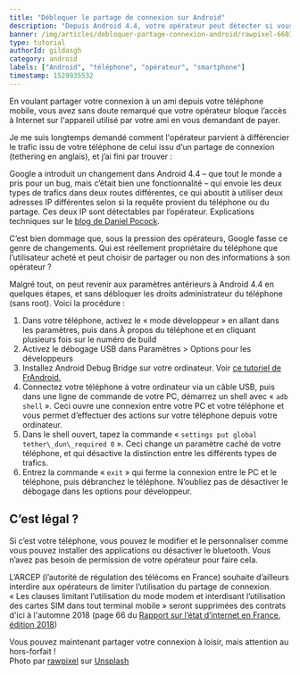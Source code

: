 ```yaml
---
title: "Débloquer le partage de connexion sur Android"
description: "Depuis Android 4.4, votre opérateur peut détecter si vous utilisez un partage de connexion, et le bloquer. Nous allons voir comment revenir aux réglages d'avant."
banner: /img/articles/debloquer-partage-connexion-android/rawpixel-660359-unsplash.webp
type: tutorial
authorId: gildasgh
category: android
labels: ["Android", "téléphone", "opérateur", "smartphone"]
timestamp: 1529935532
---
```


En voulant partager votre connexion à un ami depuis votre téléphone mobile, vous avez sans doute remarqué que votre opérateur bloque l’accès à Internet sur l'appareil utilisé par votre ami en vous demandant de payer.

 Je me suis longtemps demandé comment l'opérateur parvient à différencier le trafic issu de votre téléphone de celui issu d’un partage de connexion (tethering en anglais), et j’ai fini par trouver :

 Google a introduit un changement dans Android 4.4 – que tout le monde a pris pour un bug, mais c’était bien une fonctionnalité – qui envoie les deux types de trafics dans deux routes différentes, ce qui aboutit à utiliser deux adresses IP différentes selon si la requête provient du téléphone ou du partage. Ces deux IP sont détectables par l’opérateur. Explications techniques sur le [blog de Daniel Pocock](https://danielpocock.com/android-betrays-tethering-data).

 C’est bien dommage que, sous la pression des opérateurs, Google fasse ce genre de changements. Qui est réellement propriétaire du téléphone que l’utilisateur acheté et peut choisir de partager ou non des informations à son opérateur ?

 Malgré tout, on peut revenir aux paramètres antérieurs à Android 4.4 en quelques étapes, et sans débloquer les droits administrateur du téléphone (sans root). Voici la procédure :

 1. Dans votre téléphone, activez le « mode développeur » en allant dans les paramètres, puis dans À propos du téléphone et en cliquant plusieurs fois sur le numéro de build
 2. Activez le débogage USB dans Paramètres > Options pour les développeurs
 3. Installez Android Debug Bridge sur votre ordinateur. Voir [ce tutoriel de FrAndroid.](http://www.frandroid.com/android/rom-custom-2/403222_comment-telecharger-les-outils-adb-et-fastboot-sur-windows-macos-et-linux)
 4. Connectez votre téléphone à votre ordinateur via un câble USB, puis dans une ligne de commande de votre PC, démarrez un shell avec « `adb shell` ». Ceci ouvre une connexion entre votre PC et votre téléphone et vous permet d’effectuer des actions sur votre téléphone depuis votre ordinateur.
 5. Dans le shell ouvert, tapez la commande « `settings put global tether\_dun\_required 0` ». Ceci change un paramètre caché de votre téléphone, et qui désactive la distinction entre les différents types de trafics.
 6. Entrez la commande « `exit` » qui ferme la connexion entre le PC et le téléphone, puis débranchez le téléphone. N’oubliez pas de désactiver le débogage dans les options pour développeur.
  
 C’est légal ?
-------------

 Si c’est votre téléphone, vous pouvez le modifier et le personnaliser comme vous pouvez installer des applications ou désactiver le bluetooth. Vous n’avez pas besoin de permission de votre opérateur pour faire cela.

 L’ARCEP (l’autorité de régulation des télécoms en France) souhaite d’ailleurs interdire aux opérateurs de limiter l’utilisation du partage de connexion.  
 « Les clauses limitant l’utilisation du mode modem et interdisant l’utilisation des cartes SIM dans tout terminal mobile » seront supprimées des contrats d'ici à l'automne 2018 (page 66 du [Rapport sur l’état d’internet en France, édition 2018](https://www.arcep.fr/uploads/tx_gspublication/rapport-etat-internet-2018_conf050618.pdf))  
 

 Vous pouvez maintenant partager votre connexion à loisir, mais attention au hors-forfait !  
 Photo par [rawpixel](https://unsplash.com/photos/N1siKQse3GQ?utm_source=unsplash&utm_medium=referral&utm_content=creditCopyText) sur [Unsplash](https://unsplash.com/search/photos/smartphone-wireless?utm_source=unsplash&utm_medium=referral&utm_content=creditCopyText)

